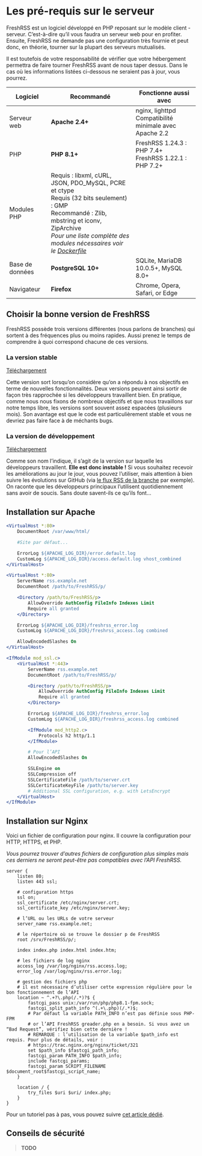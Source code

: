 # Les pré-requis sur le serveur

FreshRSS est un logiciel développé en PHP reposant sur le modèle client - serveur. C’est-à-dire qu’il vous faudra un serveur web pour en profiter. Ensuite, FreshRSS ne demande pas une configuration très fournie et peut donc, en théorie, tourner sur la plupart des serveurs mutualisés.

Il est toutefois de votre responsabilité de vérifier que votre hébergement permettra de faire tourner FreshRSS avant de nous taper dessus. Dans le cas où les informations listées ci-dessous ne seraient pas à jour, vous pourrez.

| Logiciel         | Recommandé         | Fonctionne aussi avec          |
| --------         | -----------        | ---------------------          |
| Serveur web      | **Apache 2.4+**    | nginx, lighttpd<br />Compatibilité minimale avec Apache 2.2 |
| PHP              | **PHP 8.1+**       | FreshRSS 1.24.3 : PHP 7.4+<br />FreshRSS 1.22.1 : PHP 7.2+ |
| Modules PHP      | Requis : libxml, cURL, JSON, PDO_MySQL, PCRE et ctype<br />Requis (32 bits seulement) : GMP<br />Recommandé : Zlib, mbstring et iconv, ZipArchive<br />*Pour une liste complète des modules nécessaires voir le [Dockerfile](https://github.com/FreshRSS/FreshRSS/blob/edge/Docker/Dockerfile-Alpine#L7-L9)* |                                |
| Base de données  | **PostgreSQL 10+** | SQLite, MariaDB 10.0.5+, MySQL 8.0+ |
| Navigateur       | **Firefox**        | Chrome, Opera, Safari, or Edge   |

## Choisir la bonne version de FreshRSS

FreshRSS possède trois versions différentes (nous parlons de branches) qui sortent à des fréquences plus ou moins rapides. Aussi prenez le temps de comprendre à quoi correspond chacune de ces versions.

### La version stable

[Téléchargement](https://github.com/FreshRSS/FreshRSS/archive/latest.zip)

Cette version sort lorsqu’on considère qu’on a répondu à nos objectifs en terme de nouvelles fonctionnalités. Deux versions peuvent ainsi sortir de façon très rapprochée si les développeurs travaillent bien. En pratique, comme nous nous fixons de nombreux objectifs et que nous travaillons sur notre temps libre, les versions sont souvent assez espacées (plusieurs mois). Son avantage est que le code est particulièrement stable et vous ne devriez pas faire face à de méchants bugs.

### La version de développement

[Téléchargement](https://github.com/FreshRSS/FreshRSS/archive/edge.zip)

Comme son nom l’indique, il s’agit de la version sur laquelle les développeurs travaillent. **Elle est donc instable !** Si vous souhaitez recevoir les améliorations au jour le jour, vous pouvez l’utiliser, mais attention à bien suivre les évolutions sur GitHub (via [le flux RSS de la branche](https://github.com/FreshRSS/FreshRSS/commits/edge.atom) par exemple). On raconte que les développeurs principaux l’utilisent quotidiennement sans avoir de soucis. Sans doute savent-ils ce qu’ils font…

## Installation sur Apache

```apache
<VirtualHost *:80>
	DocumentRoot /var/www/html/

	#Site par défaut...

	ErrorLog ${APACHE_LOG_DIR}/error.default.log
	CustomLog ${APACHE_LOG_DIR}/access.default.log vhost_combined
</VirtualHost>

<VirtualHost *:80>
	ServerName rss.example.net
	DocumentRoot /path/to/FreshRSS/p/

	<Directory /path/to/FreshRSS/p>
		AllowOverride AuthConfig FileInfo Indexes Limit
		Require all granted
	</Directory>

	ErrorLog ${APACHE_LOG_DIR}/freshrss_error.log
	CustomLog ${APACHE_LOG_DIR}/freshrss_access.log combined

	AllowEncodedSlashes On
</VirtualHost>

<IfModule mod_ssl.c>
	<VirtualHost *:443>
		ServerName rss.example.net
		DocumentRoot /path/to/FreshRSS/p/

		<Directory /path/to/FreshRSS/p>
			AllowOverride AuthConfig FileInfo Indexes Limit
			Require all granted
		</Directory>

		ErrorLog ${APACHE_LOG_DIR}/freshrss_error.log
		CustomLog ${APACHE_LOG_DIR}/freshrss_access.log combined

		<IfModule mod_http2.c>
			Protocols h2 http/1.1
		</IfModule>

		# Pour l’API
		AllowEncodedSlashes On

		SSLEngine on
		SSLCompression off
		SSLCertificateFile /path/to/server.crt
		SSLCertificateKeyFile /path/to/server.key
		# Additional SSL configuration, e.g. with LetsEncrypt
	</VirtualHost>
</IfModule>
```

## Installation sur Nginx

Voici un fichier de configuration pour nginx. Il couvre la configuration pour HTTP, HTTPS, et PHP.

*Vous pourrez trouver d’autres fichiers de configuration plus simples mais ces derniers ne seront peut-être pas compatibles avec l’API FreshRSS.*

```nginx
server {
	listen 80;
	listen 443 ssl;

	# configuration https
	ssl on;
	ssl_certificate /etc/nginx/server.crt;
	ssl_certificate_key /etc/nginx/server.key;

	# l’URL ou les URLs de votre serveur
	server_name rss.example.net;

	# le répertoire où se trouve le dossier p de FreshRSS
	root /srv/FreshRSS/p/;

	index index.php index.html index.htm;

	# les fichiers de log nginx
	access_log /var/log/nginx/rss.access.log;
	error_log /var/log/nginx/rss.error.log;

	# gestion des fichiers php
	# il est nécessaire d’utiliser cette expression régulière pour le bon fonctionnement de l’API
	location ~ ^.+?\.php(/.*)?$ {
		fastcgi_pass unix:/var/run/php/php8.1-fpm.sock;
		fastcgi_split_path_info ^(.+\.php)(/.*)$;
		# Par défaut la variable PATH_INFO n’est pas définie sous PHP-FPM
		# or l’API FreshRSS greader.php en a besoin. Si vous avez un “Bad Request”, vérifiez bien cette dernière !
		# REMARQUE : l’utilisation de la variable $path_info est requis. Pour plus de détails, voir :
		# https://trac.nginx.org/nginx/ticket/321
		set $path_info $fastcgi_path_info;
		fastcgi_param PATH_INFO $path_info;
		include fastcgi_params;
		fastcgi_param SCRIPT_FILENAME $document_root$fastcgi_script_name;
	}

	location / {
		try_files $uri $uri/ index.php;
	}
}
```

Pour un tutoriel pas à pas, vous pouvez suivre [cet article dédié](http://www.pihomeserver.fr/2013/05/08/raspberry-pi-home-server-installer-un-agregateur-de-flux-rss-pour-remplacer-google-reader/).

## Conseils de sécurité

> **TODO**
